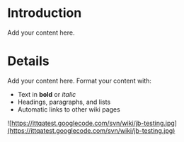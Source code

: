 # Introduction #

Add your content here.


# Details #

Add your content here.  Format your content with:
  * Text in **bold** or _italic_
  * Headings, paragraphs, and lists
  * Automatic links to other wiki pages

![https://ittqatest.googlecode.com/svn/wiki/jb-testing.jpg](https://ittqatest.googlecode.com/svn/wiki/jb-testing.jpg)